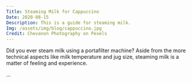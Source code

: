 ```yaml
---
Title: Steaming Milk for Cappuccino
Date: 2020-08-15
Description: This is a guide for steaming milk.
Img: /assets/img/blog/cappuccino.jpg
Credit: Chevanon Photography on Pexels
---
```


Did you ever steam milk using a portafilter machine? Aside from the more
technical aspects like milk temperature and jug size, steaming milk is a
matter of feeling and experience.

...